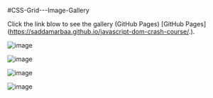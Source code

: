 #CSS-Grid---Image-Gallery


Click the link blow to see the gallery  (GitHub Pages)
[GitHub Pages] (https://saddamarbaa.github.io/javascript-dom-crash-course/.).

![image](https://user-images.githubusercontent.com/51326421/102688859-3f202e80-422c-11eb-81e2-1c9767cc0ce5.png)


![image](https://user-images.githubusercontent.com/51326421/102688674-cf5d7400-422a-11eb-918a-834490e2d7d1.png)

![image](https://user-images.githubusercontent.com/51326421/102672967-f41f0080-41c4-11eb-9a55-a0ea33911620.png)

![image](https://user-images.githubusercontent.com/51326421/102687626-f44de900-4222-11eb-9983-9436b9718c31.png)


